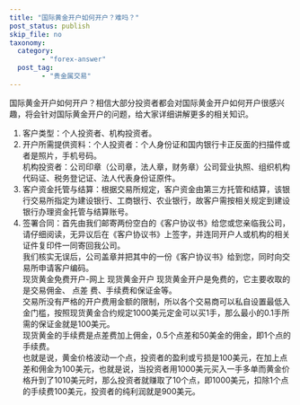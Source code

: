 ```yaml
---
title: "国际黄金开户如何开户？难吗？"
post_status: publish
skip_file: no
taxonomy:
  category:
        - "forex-answer"
  post_tag:
        - "贵金属交易"
---
```


国际黄金开户如何开户？相信大部分投资者都会对国际黄金开户如何开户很感兴趣，将会针对国际黄金开户的问题，给大家详细讲解更多的相关知识。

1. 客户类型：个人投资者、机构投资者。
2. 开户所需提供资料：个人投资者：个人身份证和国内银行卡正反面的扫描件或者是照片，手机号码。  
    机构投资者：公司印章（公司章，法人章，财务章）公司营业执照、组织机构代码证、税务登记证、法人代表身份证原件。
3. 客户资金托管与结算：根据交易所规定，客户资金由第三方托管和结算，该银行交易所指定为建设银行、工商银行、农业银行，故客户需按相关规定到建设银行办理资金托管与结算账号。
4. 签署合同：首先由我们邮寄两份空白的《客户协议书》给您或您亲临我公司，请仔细阅读，无异议后在《客户协议书》上签字，并连同开户人或机构的相关证件复印件一同寄回我公司。  
    我们核实无误后，公司盖章并把其中的一份《客户协议书》给到您，同时向交易所申请客户编码。  
    现货黄金免费开户-网上 现货黄金开户 现货黄金开户是免费的，它主要收取的是交易佣金、 点差 费、手续费和保证金等。  
    交易所没有严格的开户费用金额的限制，所以各个交易商可以私自设置最低入金门槛，按照现货黄金合约规定1000美元定金可以买1手，那么最小的0.1手所需的保证金就是100美元。  
    现货黄金的手续费是点差费加上佣金，0.5个点差和50美金的佣金，即1个点的手续费。  
    也就是说，黄金价格波动一个点，投资者的盈利或亏损是100美元，在加上点差和佣金为100美元，也就是说，当投资者用1000美元买入一手多单而黄金价格升到了1010美元时，那么投资者就赚取了10个点，即1000美元，扣除1个点的手续费100美元，投资者的纯利润就是900美元。
